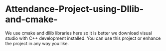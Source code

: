 # Attendance-Project-using-Dllib-and-cmake-
We use cmake and dllib libraries here so it is better we download visual studio with C++ development installed. You can use this project or enhance the project in any way you like.

